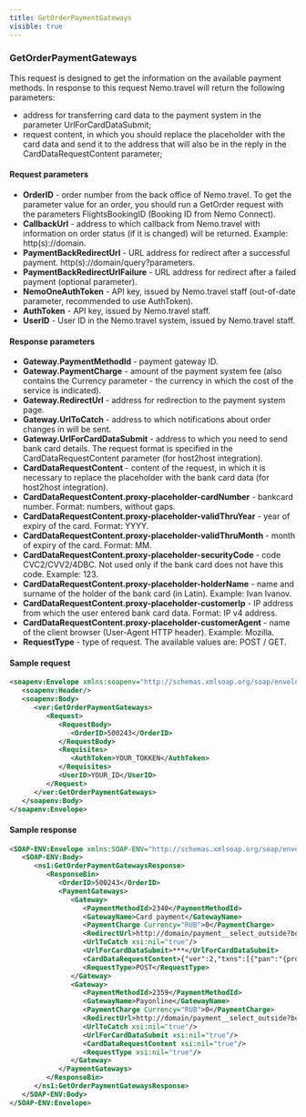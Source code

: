 ```yaml
---
title: GetOrderPaymentGateways
visible: true
---
```


### GetOrderPaymentGateways

This request is designed to get the information on the available payment methods.
In response to this request Nemo.travel will return the following parameters:
* address for transferring card data to the payment system in the parameter UrlForCardDataSubmit; 
* request content, in which you should replace the placeholder with the card data and send it to the address that will also be in the reply in the CardDataRequestContent parameter;

#### Request  parameters
* **OrderID** - order number from the back office of Nemo.travel. To get the parameter value for an order, you should run a GetOrder request with the parameters FlightsBookingID (Booking ID from Nemo Connect).
* **CallbackUrl** - address to which callback from Nemo.travel with information on order status (if it is changed) will be returned. Example: http(s)://domain.
* **PaymentBackRedirectUrl** - URL address for redirect after a successful payment. http(s)://domain/query?parameters.
* **PaymentBackRedirectUrlFailure** - URL address for redirect after a failed payment (optional parameter).
* **NemoOneAuthToken** - API key, issued by Nemo.travel staff (out-of-date parameter, recommended to use AuthToken).
* **AuthToken** -  API key, issued by Nemo.travel staff.
* **UserID** - User ID in the Nemo.travel system, issued by Nemo.travel staff.

#### Response parameters
* **Gateway.PaymentMethodId** - payment gateway ID.
* **Gateway.PaymentCharge** - amount of the payment system fee (also contains the Currency parameter  - the currency in which the cost of the service is indicated).
* **Gateway.RedirectUrl** - address for redirection to the payment system page.
* **Gateway.UrlToCatch** - address to which notifications about order changes in will be sent.
* **Gateway.UrlForCardDataSubmit** - address to which you need to send bank card details. The request format is specified in the CardDataRequestContent parameter (for host2host integration).
* **CardDataRequestContent** - content of the request, in which it is necessary to replace the placeholder with the bank card data (for host2host integration).
* **CardDataRequestContent.proxy-placeholder-cardNumber** - bankcard number. Format: numbers, without gaps.
* **CardDataRequestContent.proxy-placeholder-validThruYear** - year of expiry of the card. Format: YYYY.
* **CardDataRequestContent.proxy-placeholder-validThruMonth** - month of expiry of the card. Format: MM.
* **CardDataRequestContent.proxy-placeholder-securityCode** - code CVC2/CVV2/4DBC. Not used only if the bank card does not have this code. Example: 123.
* **CardDataRequestContent.proxy-placeholder-holderName** - name and surname of the holder of the bank card (in Latin). Example: Ivan Ivanov.
* **CardDataRequestContent.proxy-placeholder-customerIp** - IP address from which the user entered bank card data. Format: IP v4 address.
* **CardDataRequestContent.proxy-placeholder-customerAgent** - name of the client browser (User-Agent HTTP header). Example: Mozilla.
* **RequestType** - type of request. The available values are: POST / GET.

#### Sample request
```xml
<soapenv:Envelope xmlns:soapenv="http://schemas.xmlsoap.org/soap/envelope/" xmlns:ver="***">
   <soapenv:Header/>
   <soapenv:Body>
      <ver:GetOrderPaymentGateways>
         <Request>
            <RequestBody>
               <OrderID>500243</OrderID>
            </RequestBody>
            <Requisites>
               <AuthToken>YOUR_TOKKEN</AuthToken>
            </Requisites>
            <UserID>YOUR_ID</UserID>
         </Request>
      </ver:GetOrderPaymentGateways>
   </soapenv:Body>
</soapenv:Envelope>
```
#### Sample response
```xml
<SOAP-ENV:Envelope xmlns:SOAP-ENV="http://schemas.xmlsoap.org/soap/envelope/" xmlns:ns1="***" xmlns:xsi="***">
   <SOAP-ENV:Body>
      <ns1:GetOrderPaymentGatewaysResponse>
         <ResponseBin>
            <OrderID>500243</OrderID>
            <PaymentGateways>
               <Gateway>
                  <PaymentMethodId>2340</PaymentMethodId>
                  <GatewayName>Card payment</GatewayName>
                  <PaymentCharge Currency="RUB">0</PaymentCharge>
                  <RedirectUrl>http://domain/payment__select_outside?booking_id=509576&amp;one_time_booking_code=***&amp;method=2340</RedirectUrl>
                  <UrlToCatch xsi:nil="true"/>
                  <UrlForCardDataSubmit>***</UrlForCardDataSubmit>
                  <CardDataRequestContent>{"ver":2,"txns":[{"pan":"{proxy-placeholder-cardNumber}","exp":"{proxy-placeholder-validThruYear}{proxy-placeholder-validThruMonth}","cvv":"{proxy-placeholder-securityCode}","amt":***,"cy":"RUB","holder":"{proxy-placeholder-holderName}","phone":"+XXXXXXXXXXX","email":"XXX@XXX.XX"}],"device":{"ip":"{proxy-placeholder-customerIp}","agent":"{proxy-placeholder-customerAgent}"}}</CardDataRequestContent>
                  <RequestType>POST</RequestType>
               </Gateway>
               <Gateway>
                  <PaymentMethodId>2359</PaymentMethodId>
                  <GatewayName>Payonline</GatewayName>
                  <PaymentCharge Currency="RUB">0</PaymentCharge>
                  <RedirectUrl>http://domain/payment__select_outside?booking_id=509576&amp;one_time_booking_code=***&amp;method=2359</RedirectUrl>
                  <UrlToCatch xsi:nil="true"/>
                  <UrlForCardDataSubmit xsi:nil="true"/>
                  <CardDataRequestContent xsi:nil="true"/>
                  <RequestType xsi:nil="true"/>
               </Gateway>
            </PaymentGateways>
         </ResponseBin>
      </ns1:GetOrderPaymentGatewaysResponse>
   </SOAP-ENV:Body>
</SOAP-ENV:Envelope>
```
